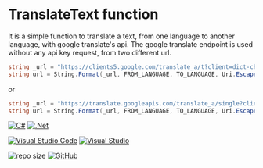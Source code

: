 # TranslateText function

It is a simple function to translate a text, from one language to another language, with google translate's api.
The google translate endpoint is used without any api key request, from two different url.

```csharp
string _url = "https://clients5.google.com/translate_a/t?client=dict-chrome-ex&sl={0}&tl={1}&q={2}";
string url = String.Format(_url, FROM_LANGUAGE, TO_LANGUAGE, Uri.EscapeUriString(TEXT));
```

or

```csharp
string _url = "https://translate.googleapis.com/translate_a/single?client=gtx&sl={0}&tl={1}&dt=t&q={2}";
string url = String.Format(_url, FROM_LANGUAGE, TO_LANGUAGE, Uri.EscapeUriString(TEXT));
```

[![C#](https://img.shields.io/badge/c%23-%23239120.svg?style=for-the-badge&logo=c-sharp&logoColor=white)](https://docs.microsoft.com/dotnet/csharp/)
[![.Net](https://img.shields.io/badge/.NET-5C2D91?style=for-the-badge&logo=.net&logoColor=white)](https://docs.microsoft.com/it-it/dotnet/)

[![Visual Studio Code](https://img.shields.io/badge/Visual%20Studio%20Code-0078d7.svg?style=for-the-badge&logo=visual-studio-code&logoColor=white)](https://code.visualstudio.com/)
[![Visual Studio](https://img.shields.io/badge/Visual%20Studio-5C2D91.svg?style=for-the-badge&logo=visual-studio&logoColor=white)](https://visualstudio.microsoft.com/it/)

![repo size](https://img.shields.io/github/repo-size/MarioSenese/TranslateText?style=for-the-badge)
[![GitHub](https://img.shields.io/badge/github-%23121011.svg?style=for-the-badge&logo=github&logoColor=white)](https://github.com/MarioSenese/)




